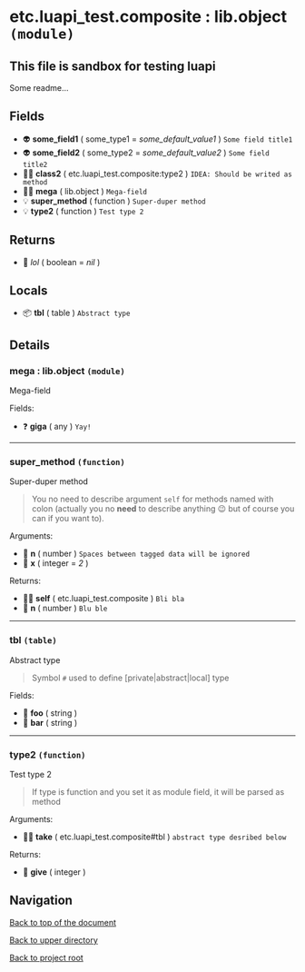 # etc.luapi_test.composite : lib.object `(module)`

## This file is sandbox for testing luapi

Some readme...

## Fields

- 👽 **some_field1** ( some_type1 = *some_default_value1* )
	`Some field title1`
- 👽 **some_field2** ( some_type2 = *some_default_value2* )
	`Some field title2`
- 👨‍👦 **class2** ( etc.luapi_test.composite:type2 )
	`IDEA: Should be writed as method`
- 👨‍👦 **mega** ( lib.object )
	`Mega-field`
- 💡 **super_method** ( function )
	`Super-duper method`
- 💡 **type2** ( function )
	`Test type 2`

## Returns

- 🔌 _lol_ ( boolean = *nil* )

## Locals

- 📦 **tbl** ( table )
	`Abstract type`

## Details

### mega : lib.object `(module)`

Mega-field

Fields:

- ❓ **giga** ( any )
	`Yay!`

---

### super_method `(function)`

Super-duper method

> You no need to describe argument `self` for methods named with colon
> (actually you no **need** to describe anything 😉
> but of course you can if you want to).

Arguments:

- 🧮 **n** ( number )
	`Spaces between tagged data will be ignored`
- 🧮 **x** ( integer = *2* )

Returns:

- 👨‍👦 **self** ( etc.luapi_test.composite )
	`Bli bla`
- 🧮 **n** ( number )
	`Blu ble`

---

### tbl `(table)`

Abstract type

> Symbol `#` used to define [private|abstract|local] type

Fields:

- 📝 **foo** ( string )
- 📝 **bar** ( string )

---

### type2 `(function)`

Test type 2

> If type is function and you set it as module field, it will be parsed as method

Arguments:

- 👨‍👦 **take** ( etc.luapi_test.composite#tbl )
	`abstract type desribed below`

Returns:

- 🧮 **give** ( integer )

## Navigation

[Back to top of the document](#etcluapi_testcomposite--libobject-module)

[Back to upper directory](..)

[Back to project root](/../..)
